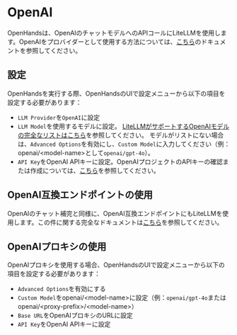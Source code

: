# OpenAI

OpenHandsは、OpenAIのチャットモデルへのAPIコールにLiteLLMを使用します。OpenAIをプロバイダーとして使用する方法については、[こちら](https://docs.litellm.ai/docs/providers/openai)のドキュメントを参照してください。

## 設定

OpenHandsを実行する際、OpenHandsのUIで設定メニューから以下の項目を設定する必要があります：
* `LLM Provider`を`OpenAI`に設定
* `LLM Model`を使用するモデルに設定。
[LiteLLMがサポートするOpenAIモデルの完全なリストはこちら](https://docs.litellm.ai/docs/providers/openai#openai-chat-completion-models)を参照してください。
モデルがリストにない場合は、`Advanced Options`を有効にし、`Custom Model`に入力してください（例：openai/&lt;model-name&gt;として`openai/gpt-4o`）。
* `API Key`をOpenAI APIキーに設定。OpenAIプロジェクトのAPIキーの確認または作成については、[こちら](https://platform.openai.com/api-keys)を参照してください。

## OpenAI互換エンドポイントの使用

OpenAIのチャット補完と同様に、OpenAI互換エンドポイントにもLiteLLMを使用します。この件に関する完全なドキュメントは[こちら](https://docs.litellm.ai/docs/providers/openai_compatible)を参照してください。

## OpenAIプロキシの使用

OpenAIプロキシを使用する場合、OpenHandsのUIで設定メニューから以下の項目を設定する必要があります：
* `Advanced Options`を有効にする
* `Custom Model`をopenai/&lt;model-name&gt;に設定（例：`openai/gpt-4o`またはopenai/&lt;proxy-prefix&gt;/&lt;model-name&gt;）
* `Base URL`をOpenAIプロキシのURLに設定
* `API Key`をOpenAI APIキーに設定
